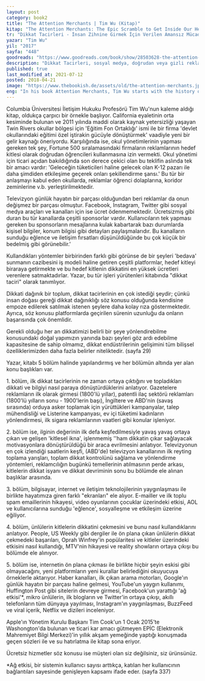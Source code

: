 ```yaml
---
layout: post  
category: book2  
title: "The Attention Merchants | Tim Wu (Kitap)"  
kitap: "The Attention Merchants: The Epic Scramble to Get Inside Our Heads"  
tr: "Dikkat Tacirleri - İnsan Zihnine Girmek İçin Verilen Amansız Mücadele"  
yazar: "Tim Wu"  
yil: "2017"  
sayfa: "448"  
goodreads: "https://www.goodreads.com/book/show/28503628-the-attention-merchants"
description: "Dikkat Tacirleri, sosyal medya, doğrudan veya gizli reklamlar, internet, televizyon gibi unsurların insanın dikkatini nasıl yönlendirdiğini anlatıyor."
published: true
last_modified_at: 2021-07-12
posted: 2018-04-21
image: "https://www.thebookish.de/assets/old/the-attention-merchants.jpg"
eng: "In his book Attention Merchants, Tim Wu starts with the history of advertising accompanied by pop culture and how these two concepts get our attention out of our hands to commercialize. To understand 'how' and 'why' for advertising and media, this book is a good option."
---
```


Columbia Üniversitesi İletişim Hukuku Profesörü Tim Wu'nun kaleme aldığı kitap, oldukça çarpıcı bir örnekle başlıyor. California eyaletinin orta kesiminde bulunan ve 2011 yılında maddi olarak kaynak yetersizliği yaşayan Twin Rivers okullar bölgesi için 'Eğitim Fon Ortaklığı' ismi ile bir firma 'devlet okullarındaki eğitimi özel iştirakin gücüyle dönüştürmek' vaadiyle yeni bir gelir kaynağı öneriyordu. Karşılığında ise, okul yönetimlerinin yapması gereken tek şey, Fortune 500 sıralamasındaki firmaların reklamlarının hedef kitlesi olarak doğrudan öğrencileri kullanmasına izin vermekti. Okul yönetimi için ticari açıdan bakıldığında son derece çekici olan bu teklifin aslında tek bir amacı vardır: 'Geleceğin tüketicileri haline gelecek olan K-12 pazarı ile daha şimdiden etkileşime geçerek onları şekillendirme şansı.' Bu tür bir anlaşmayı kabul eden okullarda, reklamlar öğrenci dolaplarına, koridor zeminlerine v.b. yerleştirilmektedir.  
  
Televizyon günlük hayatın bir parçası olduğundan beri reklamlar da onun değişmez bir parçası olmuştur. Facebook, Instagram, Twitter gibi sosyal medya araçları ve kanalları için ise ücret ödenmemektedir. Ücretsizmiş gibi duran bu tür kanallarda çeşitli sponsorlar vardır. Kullanıcıların tek yapması gereken bu sponsorların mesajlarına kulak kabartarak bazı durumlarda kişisel bilgiler, konum bilgisi gibi detayları paylaşmalarıdır. Bu kanalların sunduğu eğlence ve iletişim fırsatları düşünüldüğünde bu çok küçük bir bedelmiş gibi görünebilir.'  
  
Kullandıkları yöntemler birbirinden farklı gibi görünse de bir şeyleri 'bedava' sunmanın cazibesini iş modeli haline getiren çeşitli platformlar, hedef kitleyi biraraya getirmekte ve bu hedef kitlenin dikkatini en yüksek ücretleri verenlere satmaktadırlar. Yazar, bu tür işleri yürütenleri kitabında "dikkat taciri" olarak tanımlıyor.  
  
Dikkati dağınık bir toplum, dikkat tacirlerinin en çok istediği şeydir; çünkü insan doğası gereği dikkat dağınıklığı söz konusu olduğunda kendisine empoze edilerek satılmak istenen şeylere daha kolay rıza göstermektedir. Ayrıca, söz konusu platformlarda geçirilen sürenin uzunluğu da onların başarısında çok önemlidir.  
  
Gerekli olduğu her an dikkatimizi belirli bir şeye yönlendirebilme konusundaki doğal yapımızın yanında bazı şeyleri göz ardı edebilme kapasitesine de sahip olmamız, dikkat endüstrilerinin gelişimini tüm bilişsel özelliklerimizden daha fazla belirler niteliktedir. (sayfa 29)  
  
Yazar, kitabı 5 bölüm halinde yapılandırmış ve her bölümün altında yer alan konu başlıkları var.  
  
1\. bölüm, ilk dikkat tacirlerinin ne zaman ortaya çıktığını ve topladıkları dikkati ve bilgiyi nasıl paraya dönüştürdüklerini anlatıyor. Gazetelere reklamların ilk olarak girmesi (1800'lü yıllar), patentli ilaç sektörü reklamları (1800'lü yılların sonu - 1900'lerin başı), İngiltere ve ABD'nin (savaş sırasında) orduya asker toplamak için yürüttükleri kampanyalar, talep mühendisliği ve Listerine kampanyası, ev içi tüketimi kadınların yönlendirmesi, ilk sigara reklamlarının vaatleri gibi konular işleniyor.  
  
2\. bölüm ise, ilginin değerinin ilk defa keşfedilmesiyle yavaş yavaş ortaya çıkan ve gelişen 'kitlesel ikna', işlenmemiş ''ham dikkatin çıkar sağlayacak motivasyonlara dönüştürüldüğü bir araca evrilmesini anlatıyor. Televizyonun en çok izlendiği saatlerin keşfi, (ABD'de) televizyon kanallarının ilk reyting toplama yarışları, toplam dikkat kontrolünü sağlama ve yönlendirme yöntemleri, reklamcılığın bugünkü temellerinin atılmasının perde arkası, kitlelerin dikkat isyanı ve dikkat devriminin sonu bu bölümde ele alınan başlıklar arasında.  
  
3\. bölüm, bilgisayar, internet ve iletişim teknolojilerinin yaygınlaşması ile birlikte hayatımıza giren farklı "ekranları" ele alıyor. E-mailler ve ilk toplu spam emaillerinin hikayesi, video oyunlarının çocuklar üzerindeki etkisi, AOL ve kullanıcılarına sunduğu 'eğlence', sosyalleşme ve etkileşim üzerine eğiliyor.  
  
4\. bölüm, ünlülerin kitlelerin dikkatini çekmesini ve bunu nasıl kullandıklarını anlatıyor. People, US Weekly gibi dergiler ile ön plana çıkan ünlülerin dikkat çekmedeki başarıları, Oprah Winfrey'in popülaritesi ve kitleler üzerindeki etkisini nasıl kullandığı, MTV'nin hikayesi ve reality showların ortaya çıkışı bu bölümde ele alınıyor.  
  
5\. bölüm ise, internetin ön plana çıkması ile birlikte hiçbir şeyin eskisi gibi olmayacağını, yeni platformların yeni kurallar belirlediğini okuyucuya örneklerle aktarıyor. Haber kanalları, ilk çıkan arama motorları, Google'ın günlük hayatın bir parçası haline gelmesi, YouTube'un yaygın kullanımı, Huffington Post gibi sitelerin devreye girmesi, Facebook'un yarattığı 'ağ etkisi'\*, mikro ünlülerin, ilk blogların ve Twitter'in ortaya çıkışı, akıllı telefonların tüm dünyaya yayılması, Instagram'ın yaygınlaşması, BuzzFeed ve viral içerik, Netflix ve dizileri inceleniyor.  
  
Apple'ın Yönetim Kurulu Başkanı Tim Cook'un 1 Ocak 2015'te Washongton'da bulunan ve ticari kar amacı gütmeyen EPİC (Elektronik Mahremiyet Bilgi Merkezi)'in yıllık akşam yemeğinde yaptığı konuşmada geçen sözleri ile ve su hatırlatma ile kitap sona eriyor.  
  
Ücretsiz hizmetler söz konusu ise müşteri olan siz değilsiniz, siz ürünsünüz.  
  
\*Ağ etkisi, bir sistemin kullanıcı sayısı arttıkça, katılan her kullanıcının bağlantıları sayesinde genişleyen kapsamı ifade eder. (sayfa 337)  
 
